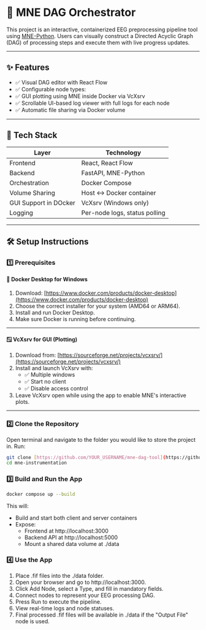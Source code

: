 # 🧠 MNE DAG Orchestrator

This project is an interactive, containerized EEG preprocessing pipeline tool using [MNE-Python](https://mne.tools/stable/index.html). Users can visually construct a Directed Acyclic Graph (DAG) of processing steps and execute them with live progress updates.

---

## ✨ Features

- ✅ Visual DAG editor with React Flow
- ✅ Configurable node types:
- ✅ GUI plotting using MNE inside Docker via VcXsrv
- ✅ Scrollable UI-based log viewer with full logs for each node 
- ✅ Automatic file sharing via Docker volume

---

## 🧰 Tech Stack

| Layer     | Technology         |
|-----------|--------------------|
| Frontend  | React, React Flow  |
| Backend   | FastAPI, MNE-Python|
| Orchestration | Docker Compose |
| Volume Sharing | Host ↔ Docker container |
| GUI Support in DOcker | VcXsrv (Windows only) |
| Logging   | Per-node logs, status polling |

---

## 🛠️ Setup Instructions

### 1️⃣ Prerequisites

#### 🐳 Docker Desktop for Windows

1. Download: [https://www.docker.com/products/docker-desktop](https://www.docker.com/products/docker-desktop)
2. Choose the correct installer for your system (AMD64 or ARM64).
3. Install and run Docker Desktop.
4. Make sure Docker is running before continuing.

---

#### 🪟 VcXsrv for GUI (Plotting)

1. Download from: [https://sourceforge.net/projects/vcxsrv/](https://sourceforge.net/projects/vcxsrv/)
2. Install and launch VcXsrv with:
   - ✅ Multiple windows
   - ✅ Start no client
   - ✅ Disable access control
3. Leave VcXsrv open while using the app to enable MNE's interactive plots.

---

### 2️⃣ Clone the Repository

Open terminal and navigate to the folder you would like to store the project in. Run:

```bash
git clone [https://github.com/YOUR_USERNAME/mne-dag-tool](https://github.com/Yuvishap/mne-instrumentation.git
cd mne-instrumentation
```

### 3️⃣ Build and Run the App

```bash
docker compose up --build
```

This will:

* Build and start both client and server containers
* Expose:
   * Frontend at http://localhost:3000
   * Backend API at http://localhost:5000
   * Mount a shared data volume at ./data

### 4️⃣ Use the App
1. Place .fif files into the ./data folder.
2. Open your browser and go to http://localhost:3000.
3. Click Add Node, select a Type, and fill in mandatory fields.
4. Connect nodes to represent your EEG processing DAG.
5. Press Run to execute the pipeline.
6. View real-time logs and node statuses.
7. Final processed .fif files will be available in ./data if the "Output File" node is used.
